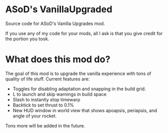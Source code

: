 # ASoD's VanillaUpgraded
Source code for ASoD's Vanilla Upgrades mod.

If you use any of my code for your mods, all I ask is that you give credit for the portion you took.

# What does this mod do?
The goal of this mod is to upgrade the vanilla experience with tons of quality of life stuff. Current features are:

- Toggles for disabling adaptation and snapping in the build grid.
- L to launch and skip warnings in build space
- Slash to instantly stop timewarp
- Backtick to set thrust to 0.1%
- New HUD window in world view that shows apoapsis, periapsis, and angle of your rocket.

Tons more will be added in the future.
